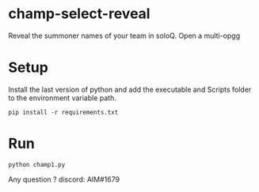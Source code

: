 # champ-select-reveal
Reveal the summoner names of your team in soloQ. Open a multi-opgg 

# Setup

Install the last version of python and add the executable and Scripts folder to the environment variable path. 

`pip install -r requirements.txt`

# Run

`python champ1.py`

Any question ? discord: AIM#1679
